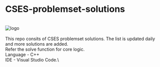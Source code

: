 # CSES-problemset-solutions
\
![logo](https://user-images.githubusercontent.com/90832897/135093573-d5e2eb69-6933-46f3-8ab9-d8fa325338cd.png)\
\
This repo consits of CSES problemset solutions. The list is updated daily and more solutions are added.\
Refer the solve function for core logic.\
Language - C++\
IDE - Visual Studio Code.\

